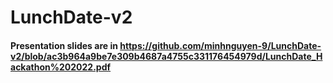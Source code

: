 # LunchDate-v2
#### Presentation slides are in https://github.com/minhnguyen-9/LunchDate-v2/blob/ac3b964a9be7e309b4687a4755c331176454979d/LunchDate_Hackathon%202022.pdf 
